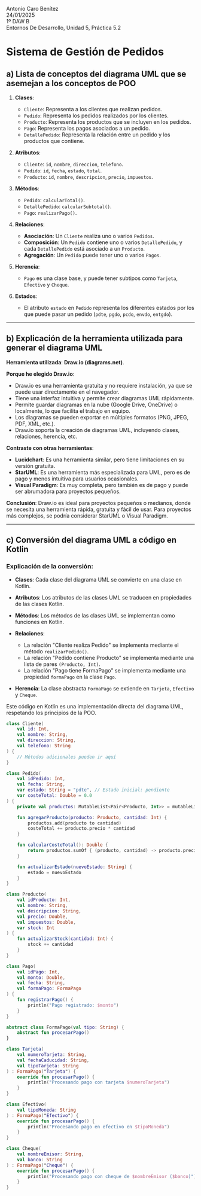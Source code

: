 Antonio Caro Benítez  
24/01/2025  
1º DAW B  
Entornos De Desarrollo, Unidad 5, Práctica 5.2

# Sistema de Gestión de Pedidos

## a) Lista de conceptos del diagrama UML que se asemejan a los conceptos de POO

1. **Clases**:
   - `Cliente`: Representa a los clientes que realizan pedidos.
   - `Pedido`: Representa los pedidos realizados por los clientes.
   - `Producto`: Representa los productos que se incluyen en los pedidos.
   - `Pago`: Representa los pagos asociados a un pedido.
   - `DetallePedido`: Representa la relación entre un pedido y los productos que contiene.

2. **Atributos**:
   - `Cliente`: `id`, `nombre`, `direccion`, `telefono`.
   - `Pedido`: `id`, `fecha`, `estado`, `total`.
   - `Producto`: `id`, `nombre`, `descripcion`, `precio`, `impuestos`.

4. **Métodos**:
   - `Pedido`: `calcularTotal()`.
   - `DetallePedido`: `calcularSubtotal()`.
   - `Pago`: `realizarPago()`.

6. **Relaciones**:
   - **Asociación**: Un `Cliente` realiza uno o varios `Pedidos`.
   - **Composición**: Un `Pedido` contiene uno o varios `DetallePedido`, y cada `DetallePedido` está asociado a un `Producto`.
   - **Agregación**: Un `Pedido` puede tener uno o varios `Pagos`.

7. **Herencia**:
   - `Pago` es una clase base, y puede tener subtipos como `Tarjeta`, `Efectivo` y `Cheque`.

8. **Estados**:
   - El atributo `estado` en `Pedido` representa los diferentes estados por los que puede pasar un pedido (`pdte`, `pgdo`, `pcdo`, `envdo`, `entgdo`).

---

## b) Explicación de la herramienta utilizada para generar el diagrama UML

**Herramienta utilizada**: **Draw.io (diagrams.net)**.

**Porque he elegido Draw.io**:
- Draw.io es una herramienta gratuita y no requiere instalación, ya que se puede usar directamente en el navegador.
- Tiene una interfaz intuitiva y permite crear diagramas UML rápidamente.
- Permite guardar diagramas en la nube (Google Drive, OneDrive) o localmente, lo que facilita el trabajo en equipo.
- Los diagramas se pueden exportar en múltiples formatos (PNG, JPEG, PDF, XML, etc.).
- Draw.io soporta la creación de diagramas UML, incluyendo clases, relaciones, herencia, etc.

**Contraste con otras herramientas**:
- **Lucidchart**: Es una herramienta similar, pero tiene limitaciones en su versión gratuita.
- **StarUML**: Es una herramienta más especializada para UML, pero es de pago y menos intuitiva para usuarios ocasionales.
- **Visual Paradigm**: Es muy completa, pero también es de pago y puede ser abrumadora para proyectos pequeños.

**Conclusión**: Draw.io es ideal para proyectos pequeños o medianos, donde se necesita una herramienta rápida, gratuita y fácil de usar. Para proyectos más complejos, se podría considerar StarUML o Visual Paradigm.

---

## c) Conversión del diagrama UML a código en Kotlin

### Explicación de la conversión:

- **Clases**: Cada clase del diagrama UML se convierte en una clase en Kotlin.

- **Atributos**: Los atributos de las clases UML se traducen en propiedades de las clases Kotlin.

- **Métodos**: Los métodos de las clases UML se implementan como funciones en Kotlin.

- **Relaciones**:
  - La relación "Cliente realiza Pedido" se implementa mediante el método `realizarPedido()`.
  - La relación "Pedido contiene Producto" se implementa mediante una lista de pares `(Producto, Int)`.
  - La relación "Pago tiene FormaPago" se implementa mediante una propiedad `formaPago` en la clase `Pago`.

- **Herencia**: La clase abstracta `FormaPago` se extiende en `Tarjeta`, `Efectivo` y `Cheque`.

Este código en Kotlin es una implementación directa del diagrama UML, respetando los principios de la POO.

```kotlin
class Cliente(
    val id: Int,
    val nombre: String,
    val direccion: String,
    val telefono: String
) {
    // Métodos adicionales pueden ir aquí
}

class Pedido(
    val idPedido: Int,
    val fecha: String,
    var estado: String = "pdte", // Estado inicial: pendiente
    var costeTotal: Double = 0.0
) {
    private val productos: MutableList<Pair<Producto, Int>> = mutableListOf()

    fun agregarProducto(producto: Producto, cantidad: Int) {
        productos.add(producto to cantidad)
        costeTotal += producto.precio * cantidad
    }

    fun calcularCosteTotal(): Double {
        return productos.sumOf { (producto, cantidad) -> producto.precio * cantidad }
    }

    fun actualizarEstado(nuevoEstado: String) {
        estado = nuevoEstado
    }
}

class Producto(
    val idProducto: Int,
    val nombre: String,
    val descripcion: String,
    val precio: Double,
    val impuestos: Double,
    var stock: Int
) {
    fun actualizarStock(cantidad: Int) {
        stock += cantidad
    }
}

class Pago(
    val idPago: Int,
    val monto: Double,
    val fecha: String,
    val formaPago: FormaPago
) {
    fun registrarPago() {
        println("Pago registrado: $monto")
    }
}

abstract class FormaPago(val tipo: String) {
    abstract fun procesarPago()
}

class Tarjeta(
    val numeroTarjeta: String,
    val fechaCaducidad: String,
    val tipoTarjeta: String
) : FormaPago("Tarjeta") {
    override fun procesarPago() {
        println("Procesando pago con tarjeta $numeroTarjeta")
    }
}

class Efectivo(
    val tipoMoneda: String
) : FormaPago("Efectivo") {
    override fun procesarPago() {
        println("Procesando pago en efectivo en $tipoMoneda")
    }
}

class Cheque(
    val nombreEmisor: String,
    val banco: String
) : FormaPago("Cheque") {
    override fun procesarPago() {
        println("Procesando pago con cheque de $nombreEmisor ($banco)")
    }
}
